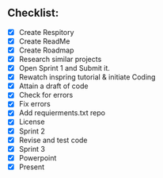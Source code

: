 Checklist:
---------
- [x] Create Respitory
- [x] Create ReadMe
- [x] Create Roadmap
- [x] Research similar projects
- [x] Open Sprint 1 and Submit it.
- [x] Rewatch inspring tutorial & initiate Coding
- [x] Attain a draft of code
- [x] Check for errors
- [x] Fix errors
- [x] Add requierments.txt repo
- [x] License
- [x] Sprint 2
- [x] Revise and test code
- [x] Sprint 3
- [x] Powerpoint
- [x] Present
